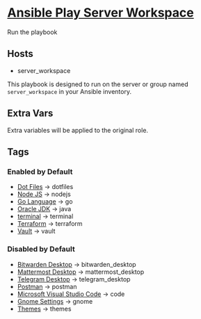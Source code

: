 # [Ansible Play Server Workspace](/playbooks/server_workspace.yml)

Run the playbook

## Hosts

* server_workspace

This playbook is designed to run on the server or group named `server_workspace` in your Ansible inventory.

## Extra Vars

Extra variables will be applied to the original role.

## Tags

### Enabled by Default

* [Dot Files](../roles/dotfiles/README.md) -> dotfiles
* [Node JS](../roles/nodejs/README.md) -> nodejs
* [Go Language](../roles/go/README.md) -> go
* [Oracle JDK](../roles/java/README.md) -> java
* [terminal](../roles/terminal/README.md) -> terminal
* [Terraform](../roles/terraform/README.md) -> terraform
* [Vault](../roles/vault/README.md) -> vault

### Disabled by Default

* [Bitwarden Desktop](../roles/bitwarden_desktop/README.md) -> bitwarden_desktop
* [Mattermost Desktop](../roles/mattermost_desktop/README.md) -> mattermost_desktop
* [Telegram Desktop](../roles/telegram_desktop/README.md) -> telegram_desktop
* [Postman](../roles/postman/README.md) -> postman
* [Microsoft Visual Studio Code](../roles/code/README.md) -> code
* [Gnome Settings](../roles/gnome/README.md) -> gnome
* [Themes](../roles/themes/README.md) -> themes
